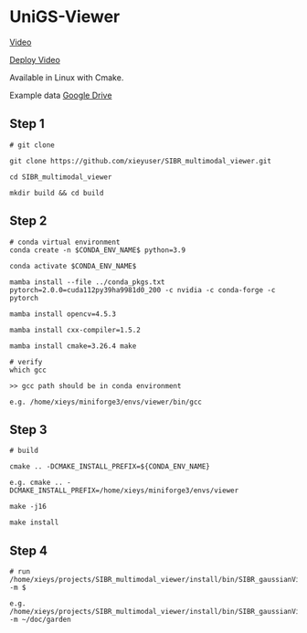 # UniGS-Viewer

[Video](https://www.bilibili.com/video/BV1EdYyzbEXj/)

[Deploy Video]()

Available in Linux with Cmake.

Example data [Google Drive](https://drive.google.com/file/d/1zaFeOR_kUm9oajyBhc67Dj7ScfJRYe2S/view?usp=drive_link)

## Step 1
```
# git clone

git clone https://github.com/xieyuser/SIBR_multimodal_viewer.git

cd SIBR_multimodal_viewer

mkdir build && cd build

```

## Step 2
```
# conda virtual environment
conda create -n $CONDA_ENV_NAME$ python=3.9

conda activate $CONDA_ENV_NAME$

mamba install --file ../conda_pkgs.txt  pytorch=2.0.0=cuda112py39ha9981d0_200 -c nvidia -c conda-forge -c pytorch

mamba install opencv=4.5.3

mamba install cxx-compiler=1.5.2

mamba install cmake=3.26.4 make

# verify
which gcc

>> gcc path should be in conda environment

e.g. /home/xieys/miniforge3/envs/viewer/bin/gcc
```

## Step 3
```
# build

cmake .. -DCMAKE_INSTALL_PREFIX=${CONDA_ENV_NAME}

e.g. cmake .. -DCMAKE_INSTALL_PREFIX=/home/xieys/miniforge3/envs/viewer

make -j16

make install
```

## Step 4
```
# run
/home/xieys/projects/SIBR_multimodal_viewer/install/bin/SIBR_gaussianViewer_app -m $

e.g. /home/xieys/projects/SIBR_multimodal_viewer/install/bin/SIBR_gaussianViewer_app -m ~/doc/garden

```
